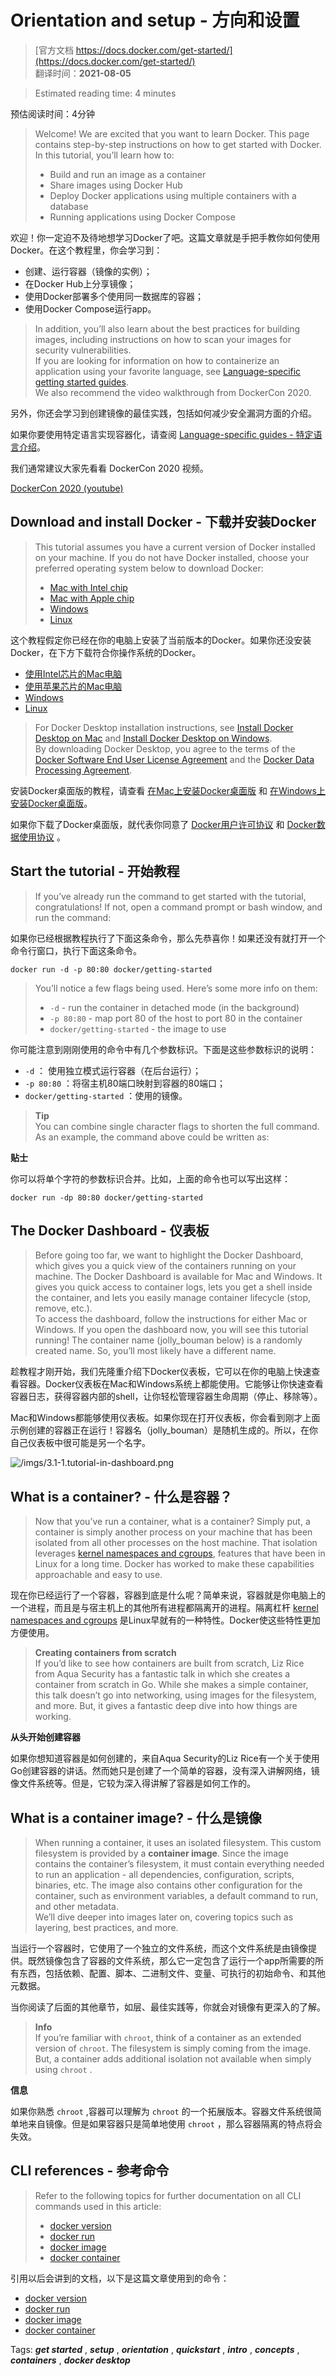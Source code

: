# Orientation and setup - 方向和设置
> [官方文档 https://docs.docker.com/get-started/](https://docs.docker.com/get-started/)  
> 翻译时间：**2021-08-05**

> Estimated reading time: 4 minutes

预估阅读时间：4分钟

> Welcome! We are excited that you want to learn Docker.
> This page contains step-by-step instructions on how to get started with Docker. In this tutorial, you’ll learn how to:
> * Build and run an image as a container
> * Share images using Docker Hub
> * Deploy Docker applications using multiple containers with a database
> * Running applications using Docker Compose

欢迎！你一定迫不及待地想学习Docker了吧。这篇文章就是手把手教你如何使用Docker。在这个教程里，你会学习到：

* 创建、运行容器（镜像的实例）；
* 在Docker Hub上分享镜像；
* 使用Docker部署多个使用同一数据库的容器；
* 使用Docker Compose运行app。

> In addition, you’ll also learn about the best practices for building images, including instructions on how to scan your images for security vulnerabilities.  
> If you are looking for information on how to containerize an application using your favorite language, see [Language-specific getting started guides](https://docs.docker.com/language/).  
> We also recommend the video walkthrough from DockerCon 2020.

另外，你还会学习到创建镜像的最佳实践，包括如何减少安全漏洞方面的介绍。

如果你要使用特定语言实现容器化，请查阅 [Language-specific guides - 特定语言介绍](/4.1.Language-specific%20guides.md)。

我们通常建议大家先看看 DockerCon 2020 视频。

[DockerCon 2020 (youtube)](https://www.youtube-nocookie.com/embed/iqqDU2crIEQ?start=30)

## Download and install Docker - 下载并安装Docker

> This tutorial assumes you have a current version of Docker installed on your machine. If you do not have Docker installed, choose your preferred operating system below to download Docker:
> * [Mac with Intel chip](https://desktop.docker.com/mac/stable/amd64/Docker.dmg?utm_source=docker&utm_medium=webreferral&utm_campaign=docs-driven-download-mac-amd64)
> * [Mac with Apple chip](https://desktop.docker.com/mac/stable/arm64/Docker.dmg?utm_source=docker&utm_medium=webreferral&utm_campaign=docs-driven-download-mac-arm64)
> * [Windows](https://desktop.docker.com/win/stable/amd64/Docker%20Desktop%20Installer.exe?utm_source=docker&utm_medium=webreferral&utm_campaign=docs-driven-download-win-amd64)
> * [Linux](https://docs.docker.com/engine/install/)

这个教程假定你已经在你的电脑上安装了当前版本的Docker。如果你还没安装Docker，在下方下载符合你操作系统的Docker。
* [使用Intel芯片的Mac电脑](https://desktop.docker.com/mac/stable/amd64/Docker.dmg?utm_source=docker&utm_medium=webreferral&utm_campaign=docs-driven-download-mac-amd64)
* [使用苹果芯片的Mac电脑](https://desktop.docker.com/mac/stable/arm64/Docker.dmg?utm_source=docker&utm_medium=webreferral&utm_campaign=docs-driven-download-mac-arm64)
* [Windows](https://desktop.docker.com/win/stable/amd64/Docker%20Desktop%20Installer.exe?utm_source=docker&utm_medium=webreferral&utm_campaign=docs-driven-download-win-amd64)
* [Linux](https://docs.docker.com/engine/install/)

> For Docker Desktop installation instructions, see [Install Docker Desktop on Mac](https://docs.docker.com/docker-for-mac/install/) and [Install Docker Desktop on Windows](https://docs.docker.com/docker-for-windows/install/).  
> By downloading Docker Desktop, you agree to the terms of the [Docker Software End User License Agreement](https://www.docker.com/legal/docker-software-end-user-license-agreement) and the [Docker Data Processing Agreement](https://www.docker.com/legal/data-processing-agreement).

安装Docker桌面版的教程，请查看 [在Mac上安装Docker桌面版](https://docs.docker.com/docker-for-mac/install/) 和 [在Windows上安装Docker桌面版](https://docs.docker.com/docker-for-windows/install/)。

如果你下载了Docker桌面版，就代表你同意了 [Docker用户许可协议](https://www.docker.com/legal/docker-software-end-user-license-agreement) 和 [Docker数据使用协议](https://www.docker.com/legal/data-processing-agreement) 。


## Start the tutorial - 开始教程

> If you’ve already run the command to get started with the tutorial, congratulations! If not, open a command prompt or bash window, and run the command:

如果你已经根据教程执行了下面这条命令，那么先恭喜你！如果还没有就打开一个命令行窗口，执行下面这条命令。

```shell
docker run -d -p 80:80 docker/getting-started
```

> You’ll notice a few flags being used. Here’s some more info on them:
> * ```-d``` - run the container in detached mode (in the background)
> * ```-p 80:80``` - map port 80 of the host to port 80 in the container
> * ```docker/getting-started``` - the image to use

你可能注意到刚刚使用的命令中有几个参数标识。下面是这些参数标识的说明：

* ```-d``` ： 使用独立模式运行容器（在后台运行）；
* ```-p 80:80``` ：将宿主机80端口映射到容器的80端口；
* ```docker/getting-started``` ：使用的镜像。

> **Tip**  
> You can combine single character flags to shorten the full command. As an example, the command above could be written as:

**贴士**

你可以将单个字符的参数标识合并。比如，上面的命令也可以写出这样：

```shell
docker run -dp 80:80 docker/getting-started
```

## The Docker Dashboard - 仪表板

> Before going too far, we want to highlight the Docker Dashboard, which gives you a quick view of the containers running on your machine. The Docker Dashboard is available for Mac and Windows. It gives you quick access to container logs, lets you get a shell inside the container, and lets you easily manage container lifecycle (stop, remove, etc.).  
> To access the dashboard, follow the instructions for either Mac or Windows. If you open the dashboard now, you will see this tutorial running! The container name (jolly_bouman below) is a randomly created name. So, you’ll most likely have a different name.

趁教程才刚开始，我们先隆重介绍下Docker仪表板，它可以在你的电脑上快速查看容器。Docker仪表板在Mac和Windows系统上都能使用。它能够让你快速查看容器日志，获得容器内部的shell，让你轻松管理容器生命周期（停止、移除等）。

Mac和Windows都能够使用仪表板。如果你现在打开仪表板，你会看到刚才上面示例创建的容器正在运行！容器名（jolly_bouman）是随机生成的。所以，在你自己仪表板中很可能是另一个名字。

![/imgs/3.1-1.tutorial-in-dashboard.png](/imgs/3.1-1.tutorial-in-dashboard.png)

## What is a container? - 什么是容器？

> Now that you’ve run a container, what is a container? Simply put, a container is simply another process on your machine that has been isolated from all other processes on the host machine. That isolation leverages [kernel namespaces and cgroups](https://medium.com/@saschagrunert/demystifying-containers-part-i-kernel-space-2c53d6979504), features that have been in Linux for a long time. Docker has worked to make these capabilities approachable and easy to use.

现在你已经运行了一个容器，容器到底是什么呢？简单来说，容器就是你电脑上的一个进程，而且是与宿主机上的其他所有进程都隔离开的进程。隔离杠杆 [kernel namespaces and cgroups](https://medium.com/@saschagrunert/demystifying-containers-part-i-kernel-space-2c53d6979504) 是Linux早就有的一种特性。Docker使这些特性更加方便使用。

> **Creating containers from scratch**  
> If you’d like to see how containers are built from scratch, Liz Rice from Aqua Security has a fantastic talk in which she creates a container from scratch in Go. While she makes a simple container, this talk doesn’t go into networking, using images for the filesystem, and more. But, it gives a fantastic deep dive into how things are working.

**从头开始创建容器**

如果你想知道容器是如何创建的，来自Aqua Security的Liz Rice有一个关于使用Go创建容器的讲话。然而她只是创建了一个简单的容器，没有深入讲解网络，镜像文件系统等。但是，它较为深入得讲解了容器是如何工作的。

## What is a container image? - 什么是镜像

> When running a container, it uses an isolated filesystem. This custom filesystem is provided by a **container image**. Since the image contains the container’s filesystem, it must contain everything needed to run an application - all dependencies, configuration, scripts, binaries, etc. The image also contains other configuration for the container, such as environment variables, a default command to run, and other metadata.  
> We’ll dive deeper into images later on, covering topics such as layering, best practices, and more.

当运行一个容器时，它使用了一个独立的文件系统，而这个文件系统是由镜像提供。既然镜像包含了容器的文件系统，那么它一定包含了运行一个app所需要的所有东西，包括依赖、配置、脚本、二进制文件、变量、可执行的初始命令、和其他元数据。

当你阅读了后面的其他章节，如层、最佳实践等，你就会对镜像有更深入的了解。

> **Info**  
> If you’re familiar with ```chroot```, think of a container as an extended version of ```chroot```. The filesystem is simply coming from the image. But, a container adds additional isolation not available when simply using ```chroot``` .

**信息**

如果你熟悉 ```chroot``` ,容器可以理解为 ```chroot``` 的一个拓展版本。容器文件系统很简单地来自镜像。但是如果容器只是简单地使用 ```chroot``` ，那么容器隔离的特点将会失效。


## CLI references - 参考命令

> Refer to the following topics for further documentation on all CLI commands used in this article:
> * [docker version](https://docs.docker.com/engine/reference/commandline/version/)
> * [docker run](https://docs.docker.com/engine/reference/commandline/run/)
> * [docker image](https://docs.docker.com/engine/reference/commandline/image/)
> * [docker container](https://docs.docker.com/engine/reference/commandline/container/)

引用以后会讲到的文档，以下是这篇文章使用到的命令：
* [docker version](https://docs.docker.com/engine/reference/commandline/version/)
* [docker run](https://docs.docker.com/engine/reference/commandline/run/)
* [docker image](https://docs.docker.com/engine/reference/commandline/image/)
* [docker container](https://docs.docker.com/engine/reference/commandline/container/)


Tags: ***get started*** , ***setup*** , ***orientation*** , ***quickstart*** , ***intro*** , ***concepts*** , ***containers*** , ***docker desktop***